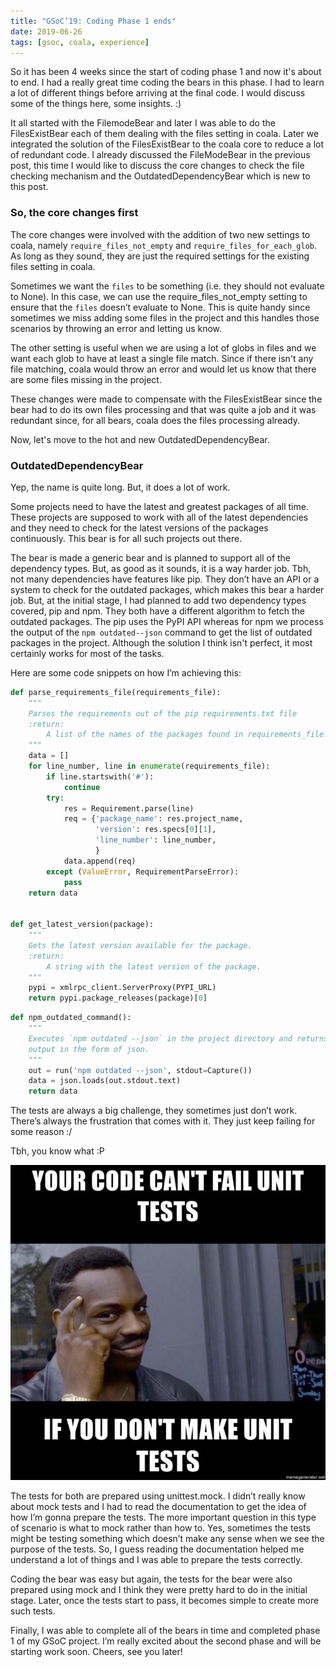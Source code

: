 ```yaml
---
title: "GSoC’19: Coding Phase 1 ends"
date: 2019-06-26
tags: [gsoc, coala, experience]
---
```


So it has been 4 weeks since the start of coding phase 1 and now it's about to
end. I had a really great time coding the bears in this phase. I had to learn a
lot of different things before arriving at the final code. I would discuss some
of the things here, some insights. :)

It all started with the FilemodeBear and later I was able to do the
FilesExistBear each of them dealing with the files setting in coala. Later we
integrated the solution of the FilesExistBear to the coala core to reduce a lot
of redundant code. I already discussed the FileModeBear in the previous post,
this time I would like to discuss the core changes to check the file checking
mechanism and the OutdatedDependencyBear which is new to this post.

### So, the core changes first

The core changes were involved with the addition of two new settings to coala,
namely `require_files_not_empty` and `require_files_for_each_glob`. As long as
they sound, they are just the required settings for the existing files setting
in coala.

Sometimes we want the `files` to be something (i.e. they should not evaluate to
None). In this case, we can use the require_files_not_empty setting to ensure
that the `files` doesn’t evaluate to None. This is quite handy since sometimes
we miss adding some files in the project and this handles those scenarios by
throwing an error and letting us know.

The other setting is useful when we are using a lot of globs in files and we
want each glob to have at least a single file match. Since if there isn't any
file matching, coala would throw an error and would let us know that there are
some files missing in the project.

These changes were made to compensate with the FilesExistBear since the bear had
to do its own files processing and that was quite a job and it was redundant
since, for all bears, coala does the files processing already.

Now, let's move to the hot and new OutdatedDependencyBear.

### OutdatedDependencyBear

Yep, the name is quite long. But, it does a lot of work.

Some projects need to have the latest and greatest packages of all time. These
projects are supposed to work with all of the latest dependencies and they need
to check for the latest versions of the packages continuously. This bear is for
all such projects out there.

The bear is made a generic bear and is planned to support all of the dependency
types. But, as good as it sounds, it is a way harder job. Tbh, not many
dependencies have features like pip. They don’t have an API or a system to check
for the outdated packages, which makes this bear a harder job. But, at the
initial stage, I had planned to add two dependency types covered, pip and npm.
They both have a different algorithm to fetch the outdated packages. The pip
uses the PyPI API whereas for npm we process the output of the
`npm outdated--json` command to get the list of outdated packages in the
project. Although the solution I think isn't perfect, it most certainly works
for most of the tasks.

Here are some code snippets on how I’m achieving this:

```py
def parse_requirements_file(requirements_file):
    """
    Parses the requirements out of the pip requirements.txt file
    :return:
        A list of the names of the packages found in requirements_file.
    """
    data = []
    for line_number, line in enumerate(requirements_file):
        if line.startswith('#'):
            continue
        try:
            res = Requirement.parse(line)
            req = {'package_name': res.project_name,
                   'version': res.specs[0][1],
                   'line_number': line_number,
                   }
            data.append(req)
        except (ValueError, RequirementParseError):
            pass
    return data


def get_latest_version(package):
    """
    Gets the latest version available for the package.
    :return:
        A string with the latest version of the package.
    """
    pypi = xmlrpc_client.ServerProxy(PYPI_URL)
    return pypi.package_releases(package)[0]

```

```py
def npm_outdated_command():
    """
    Executes `npm outdated --json` in the project directory and returns the
    output in the form of json.
    """
    out = run('npm outdated --json', stdout=Capture())
    data = json.loads(out.stdout.text)
    return data

```

The tests are always a big challenge, they sometimes just don’t work. There’s
always the frustration that comes with it. They just keep failing for some
reason :/

Tbh, you know what :P

![meme1](/images/posts/joke1.jpg "I know this is a very old meme, but I guess it's still fun to add this :P")

The tests for both are prepared using unittest.mock. I didn’t really know about
mock tests and I had to read the documentation to get the idea of how I’m gonna
prepare the tests. The more important question in this type of scenario is what
to mock rather than how to. Yes, sometimes the tests might be testing something
which doesn’t make any sense when we see the purpose of the tests. So, I guess
reading the documentation helped me understand a lot of things and I was able to
prepare the tests correctly.

Coding the bear was easy but again, the tests for the bear were also prepared
using mock and I think they were pretty hard to do in the initial stage. Later,
once the tests start to pass, it becomes simple to create more such tests.

Finally, I was able to complete all of the bears in time and completed phase 1
of my GSoC project. I’m really excited about the second phase and will be
starting work soon. Cheers, see you later!
